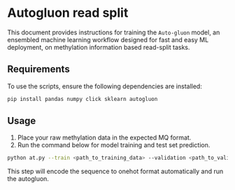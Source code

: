 # Autogluon read split

This document provides instructions for training the `Auto-gluon` model, an ensembled machine learning workflow designed for fast and easy ML deployment, on methylation information based read-split tasks.

## Requirements
To use the scripts, ensure the following dependencies are installed:

```bash
pip install pandas numpy click sklearn autogluon
```


## Usage

1. Place your raw methylation data in the expected MQ format.
2. Run the command below for model training and test set prediction.
```bash
python at.py --train <path_to_training_data> --validation <path_to_validation_data> --test <path_to_test_data> --target <target_label> --background <background_label> --usem <bool> --output <path_to_output_directory>
```
This step will encode the sequence to onehot format automatically and run the autogluon.

